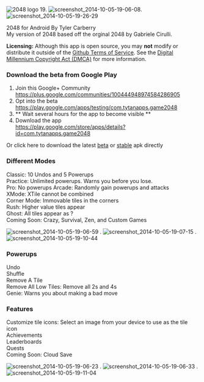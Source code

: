 ![2048 logo 19](https://cloud.githubusercontent.com/assets/6628497/4520300/6df7cce6-4ce6-11e4-935a-e687fe85379d.png).
![screenshot_2014-10-05-19-06-08](https://cloud.githubusercontent.com/assets/6628497/4520278/7c27196c-4ce5-11e4-83c8-151c17f4084f.png).
![screenshot_2014-10-05-19-26-29](https://cloud.githubusercontent.com/assets/6628497/4520315/50cad018-4ce7-11e4-8c6f-d1c0aed9e61d.png)



2048 for Android By Tyler Carberry  
My version of 2048 based off the orginal 2048 by Gabriele Cirulli.  

**Licensing:** Although this app is open source, you may **not** modify or distribute it outside of the [Github Terms of Service](https://help.github.com/articles/github-terms-of-service/). See the [Digital Millennium Copyright Act (DMCA)](http://www.copyright.gov/legislation/dmca.pdf) for more information. 

### Download the beta from Google Play
1) Join this Google+ Community  
https://plus.google.com/communities/100444948974584286905  
2) Opt into the beta  
https://play.google.com/apps/testing/com.tytanapps.game2048  
3) ** Wait several hours for the app to become visible **  
4) Download the app  
https://play.google.com/store/apps/details?id=com.tytanapps.game2048﻿

Or click here to download the latest  [beta](https://github.com/tytan34/2048-for-Android/blob/master/app_2048/build/outputs/apk/app_2048-debug.apk?raw=true) or
[stable](https://github.com/tytan34/2048-for-Android/blob/master/app_2048/app_2048-release.apk?raw=true
) apk directly

### Different Modes
Classic: 10 Undos and 5 Powerups  
Practice: Unlimited powerups. Warns you before you lose.  
Pro: No powerups
Arcade: Randomly gain powerups and attacks   
XMode: XTile cannot be combined  
Corner Mode: Immovable tiles in the corners  
Rush: Higher value tiles appear  
Ghost: All tiles appear as ?  
Coming Soon: Crazy, Survival, Zen, and Custom Games

![screenshot_2014-10-05-19-06-59](https://cloud.githubusercontent.com/assets/6628497/4520384/112702f8-4cea-11e4-9b88-b7292a3f4337.png) . 
![screenshot_2014-10-05-19-07-15](https://cloud.githubusercontent.com/assets/6628497/4520385/13de5d84-4cea-11e4-8cf7-910ceb4a71ee.png) . 
![screenshot_2014-10-05-19-10-44](https://cloud.githubusercontent.com/assets/6628497/4520386/16d17e86-4cea-11e4-902b-007f259ab4b5.png)



### Powerups
Undo  
Shuffle  
Remove A Tile  
Remove All Low Tiles: Remove all 2s and 4s  
Genie: Warns you about making a bad move  

### Features
Customize tile icons: Select an image from your device to use as the tile icon  
Achievements  
Leaderboards  
Quests  
Coming Soon: Cloud Save

![screenshot_2014-10-05-19-06-23](https://cloud.githubusercontent.com/assets/6628497/4520339/667e3868-4ce8-11e4-8e40-7558f31a1a99.png) . 
![screenshot_2014-10-05-19-06-33](https://cloud.githubusercontent.com/assets/6628497/4520340/6687b848-4ce8-11e4-9cc9-abb7bc15d0bc.png) . 
![screenshot_2014-10-05-19-11-04](https://cloud.githubusercontent.com/assets/6628497/4520361/24671da4-4ce9-11e4-8138-9a816e6989cf.png)

